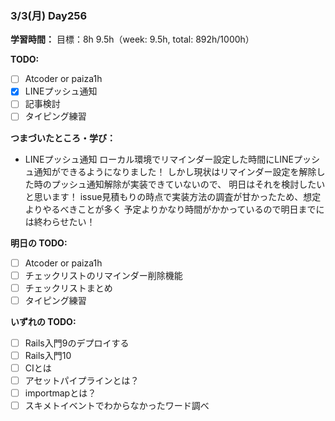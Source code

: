 ### 3/3(月) Day256

**学習時間：**
目標：8h
9.5h（week: 9.5h, total: 892h/1000h）

**TODO:**
- [ ] Atcoder or paiza1h
- [x] LINEプッシュ通知
- [ ] 記事検討
- [ ] タイピング練習

**つまづいたところ・学び：**
- LINEプッシュ通知
ローカル環境でリマインダー設定した時間にLINEプッシュ通知ができるようになりました！
しかし現状はリマインダー設定を解除した時のプッシュ通知解除が実装できていないので、
明日はそれを検討したいと思います！
issue見積もりの時点で実装方法の調査が甘かったため、想定よりやるべきことが多く
予定よりかなり時間がかかっているので明日までには終わらせたい！

**明日の TODO:**
- [ ] Atcoder or paiza1h
- [ ] チェックリストのリマインダー削除機能
- [ ] チェックリストまとめ
- [ ] タイピング練習

**いずれの TODO:**
- [ ] Rails入門9のデプロイする
- [ ] Rails入門10
- [ ] CIとは
- [ ] アセットパイプラインとは？
- [ ] importmapとは？
- [ ] スキメトイベントでわからなかったワード調べ

